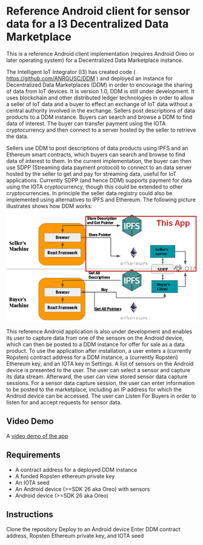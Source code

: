 # Reference Android client for sensor data for a I3 Decentralized Data Marketplace

This is a reference Android client implementation (requires Android Oreo or later operating system) for a Decentralized Data Marketplace instance.

The Intelligent IoT Integrator (I3) has created code ( https://github.com/ANRGUSC/DDM ) and deployed an instance for Decentralized Data Marketplaces (DDM) in order to encourage the sharing of data from IoT devices. It is version 1.0, DDM is still under development. It uses blockchain and other distributed ledger technologies in order to allow a seller of IoT data and a buyer to effect an exchange of IoT data without a central authority involved in the exchange. Sellers post descriptions of data products to a DDM instance. Buyers can search and browse a DDM to find data of interest. The buyer can transfer payment using the IOTA cryptocurrency and then connect to a server hosted by the seller to retrieve the data.

Sellers use DDM to post descriptions of data products using IPFS and an Ethereum smart contracts, which buyers can search and browse to find data of interest to them. In the current implementation, the buyer can then use SDPP (Streaming data payment protocol) to connect to an data server hosted by the seller to get and pay for streaming data, useful for IoT applications. Currently SDPP (and hence DDM) supports payment for data using the IOTA cryptocurrency, though this could be extended to other cryptocurrencies. In principle the seller data registry could also be implemented using alternatives to IPFS and Ethereum. The following picture illustrates shows how DDM works:

![DDM architecture illustration](https://raw.githubusercontent.com/technoprobic/ddm-android/master/DDM_architecture_thisApp.jpg?token=ATzSjrIar8iUxdPSGEvcGN4Gghhg_nLyks5bqpLZwA%3D%3D)

This reference Android application is also under development and enables its user to capture data from one of the sensors on the Android device, which can then be posted to a DDM instance for offer for sale as a data product. To use the application after installation, a user enters a (currently Ropsten) contract address for a DDM instance, a (currently Ropsten) Ethereum key, and an IOTA key in Settings. A list of sensors on the Android device is presented to the user. The user can select a sensor and capture its data stream. Afterward, the user can view stored sensor data capture sessions. For a sensor data capture session, the user can enter information to be posted to the marketplace, including an IP address for which the Android device can be accessed. The user can Listen For Buyers in order to listen for and accept requests for sensor data.

## Video Demo
A [video demo of the app](https://www.youtube.com/watch?v=yeOcmwrlpEE&feature=youtu.be)

## Requirements
* A contract address for a deployed DDM instance
* A funded Ropsten ethereum private key
* An IOTA seed
* An Android device (>=SDK 26 aka Oreo) with sensors
* Android device (>=SDK 26 aka Oreo)

## Instructions
Clone the repository
Deploy to an Android device
Enter DDM contract address, Ropsten Ethereum private key, and IOTA seed 


